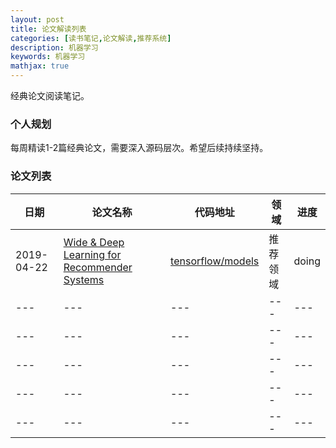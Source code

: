 ```yaml
---
layout: post
title: 论文解读列表
categories: [读书笔记,论文解读,推荐系统]
description: 机器学习
keywords: 机器学习
mathjax: true
---
```


经典论文阅读笔记。

### 个人规划
每周精读1-2篇经典论文，需要深入源码层次。希望后续持续坚持。

### 论文列表

| 日期 | 论文名称 | 代码地址 | 领域 | 进度 | 
| --- | --- | --- | --- | --- | 
|  2019-04-22 | [Wide & Deep Learning for Recommender Systems](https://arxiv.org/abs/1606.07792) |  [tensorflow/models](https://github.com/tensorflow/models/tree/master/official/wide_deep) | 推荐领域 | doing | 
| --- | --- | --- | --- | --- | 
| --- | --- | --- | --- | --- | 
| --- | --- | --- | --- | --- | 
| --- | --- | --- | --- | --- | 
| --- | --- | --- | --- | --- | 

